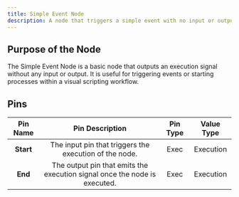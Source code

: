 ```yaml
---
title: Simple Event Node
description: A node that triggers a simple event with no input or output.
---
```


## Purpose of the Node
The Simple Event Node is a basic node that outputs an execution signal without any input or output. It is useful for triggering events or starting processes within a visual scripting workflow.

## Pins

| Pin Name | Pin Description | Pin Type | Value Type |
|:----------:|:-------------:|:------:|:------:|
| **Start** | The input pin that triggers the execution of the node. | Exec | Execution |
| **End** | The output pin that emits the execution signal once the node is executed. | Exec | Execution |